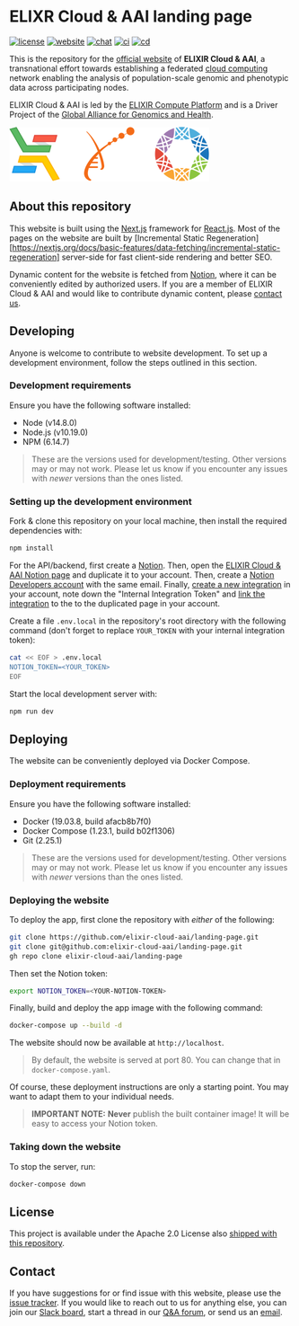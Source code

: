 # ELIXR Cloud & AAI landing page

[![license][badge-license]][badge-url-license]
[![website][badge-health]][badge-url-health]
[![chat][badge-chat]][badge-url-chat]
[![ci][badge-ci]][badge-url-ci]
[![cd][badge-cd]][badge-url-cd]

This is the repository for the [official website][badge-url-health] of **ELIXIR
Cloud & AAI**, a transnational effort towards establishing a federated [cloud
computing][res-cloud-computing] network enabling the analysis of
population-scale genomic and phenotypic data across participating nodes.

ELIXIR Cloud & AAI is led by the [ELIXIR Compute Platform][res-elixir-compute]
and is a Driver Project of the [Global Alliance for Genomics and
Health][res-ga4gh].

![banner][img-logo-banner]

## About this repository

This website is built using the [Next.js][res-next] framework for
[React.js][res-react]. Most of the pages on the website are built by
[Incremental Static Regeneration][https://nextjs.org/docs/basic-features/data-fetching/incremental-static-regeneration]
server-side for fast client-side rendering and better SEO.

Dynamic content for the website is fetched from [Notion][res-notion], where it
can be conveniently edited by authorized users. If you are a member of ELIXIR
Cloud & AAI and would like to contribute dynamic content, please [contact
us](#contact).

## Developing

Anyone is welcome to contribute to website development. To set up a development
environment, follow the steps outlined in this section.

### Development requirements

Ensure you have the following software installed:

- Node (v14.8.0)
- Node.js (v10.19.0)
- NPM (6.14.7)

> These are the versions used for development/testing. Other versions may or
> may not work. Please let us know if you encounter any issues with _newer_
> versions than the ones listed.

### Setting up the development environment

Fork & clone this repository on your local machine, then install the required
dependencies with:

```bash
npm install
```

For the API/backend, first create a [Notion][res-notion]. Then, open the
[ELIXIR Cloud & AAI Notion page][res-notion-elixir-cloud-aai] and duplicate
it to your account. Then, create a [Notion Developers account][res-notion-devs]
with the same email. Finally, [create a new integration][res-notion-integration]
in your account, note down the "Internal Integration Token" and [link the
integration][res-notion-link-integration] to the to the duplicated page in your
account.

Create a file `.env.local` in the repository's root directory with the
following command (don't forget to replace `YOUR_TOKEN` with your internal
integration token):

```bash
cat << EOF > .env.local
NOTION_TOKEN=<YOUR_TOKEN>
EOF
```

Start the local development server with:

```bash
npm run dev
```

## Deploying

The website can be conveniently deployed via Docker Compose.

### Deployment requirements

Ensure you have the following software installed:

- Docker (19.03.8, build afacb8b7f0)
- Docker Compose (1.23.1, build b02f1306)
- Git (2.25.1)

> These are the versions used for development/testing. Other versions may or
> may not work. Please let us know if you encounter any issues with _newer_
> versions than the ones listed.

### Deploying the website

To deploy the app, first clone the repository with _either_ of the following:

```bash
git clone https://github.com/elixir-cloud-aai/landing-page.git
git clone git@github.com:elixir-cloud-aai/landing-page.git
gh repo clone elixir-cloud-aai/landing-page
```

Then set the Notion token:

```bash
export NOTION_TOKEN=<YOUR-NOTION-TOKEN>
```

Finally, build and deploy the app image with the following command:

```bash
docker-compose up --build -d
```

The website should now be available at `http://localhost`.

> By default, the website is served at port 80. You can change that in
> `docker-compose.yaml`.

Of course, these deployment instructions are only a starting point. You may
want to adapt them to your individual needs.

> **IMPORTANT NOTE:** **Never** publish the built container image! It will be
> easy to access your Notion token.

### Taking down the website

To stop the server, run:

```bash
docker-compose down
```

## License

This project is available under the Apache 2.0 License also [shipped with this
repository](LICENSE).

## Contact

If you have suggestions for or find issue with this website, please use the
[issue tracker][contact-issue-tracker]. If you would like to reach out to us
for anything else, you can join our [Slack board][badge-url-chat], start a
thread in our [Q&A forum][contact-qa], or send us an [email][contact-email].

[badge-chat]: https://img.shields.io/static/v1?label=chat&message=Slack&color=ff6994
[badge-cd]: https://github.com/elixir-cloud-aai/landing-page/actions/workflows/cd_status.yml/badge.svg
[badge-ci]: https://github.com/elixir-cloud-aai/landing-page/actions/workflows/build.yml/badge.svg
[badge-health]: https://img.shields.io/website?url=https%3A%2F%2Felixir-cloud.dcc.sib.swiss%2F
[badge-license]: https://img.shields.io/badge/license-Apache%202.0-blue.svg
[badge-url-cd]: https://github.com/elixir-cloud-aai/landing-page/actions/workflows/cd_status.yml
[badge-url-chat]: https://join.slack.com/t/elixir-cloud/shared_invite/enQtNzA3NTQ5Mzg2NjQ3LTZjZGI1OGQ5ZTRiOTRkY2ExMGUxNmQyODAxMDdjM2EyZDQ1YWM0ZGFjOTJhNzg5NjE0YmJiZTZhZDVhOWE4MWM
[badge-url-ci]: https://github.com/elixir-cloud-aai/landing-page/actions/workflows/build.yml
[badge-url-health]: https://elixir-cloud.dcc.sib.swiss/
[badge-url-license]: http://www.apache.org/licenses/LICENSE-2.0
[contact-email]: mailto:cloud-service@elixir-europe.org
[contact-issue-tracker]: https://github.com/elixir-cloud-aai/landing-page/issues
[contact-qa]: https://github.com/elixir-cloud-aai/elixir-cloud-aai/discussions
[img-logo-banner]: public/logo-banner.svg
[res-cloud-computing]: https://en.wikipedia.org/wiki/Cloud_computing
[res-elixir-compute]: https://elixir-europe.org/platforms/compute
[res-ga4gh]: https://ga4gh.org/
[res-next]: https://nextjs.org/
[res-notion]: https://www.notion.so/
[res-notion-devs]: https://developers.notion.com/
[res-notion-elixir-cloud-aai]: https://www.notion.so/ELIXIR-Cloud-AAI-8f45ae1799b946478ae2a7838ed97dd9
[res-notion-integration]: https://developers.notion.com/docs#step-1-create-an-integration
[res-notion-link-integration]: https://developers.notion.com/docs#step-2-share-a-database-with-your-integration
[res-react]: https://reactjs.org/
